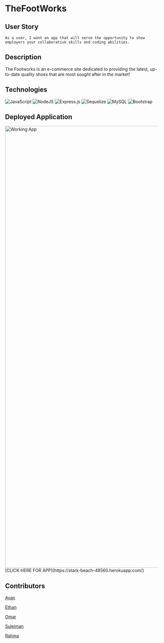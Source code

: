 # TheFootWorks

## User Story

`As a user, I want an app that will serve the opportunity to show employers your collaborative skills and coding abilities.`

## Description

The Footworks is an e-commerce site dedicated to providing the latest, up-to-date quality shoes that are most sought after in the market!

## Technologies

![JavaScript](https://img.shields.io/badge/javascript-%23323330.svg?style=for-the-badge&logo=javascript&logoColor=%23F7DF1E)
![NodeJS](https://img.shields.io/badge/node.js-6DA55F?style=for-the-badge&logo=node.js&logoColor=white)
![Express.js](https://img.shields.io/badge/express.js-%23404d59.svg?style=for-the-badge&logo=express&logoColor=%2361DAFB)
![Sequelize](https://img.shields.io/badge/Sequelize-52B0E7?style=for-the-badge&logo=Sequelize&logoColor=white)
![MySQL](https://img.shields.io/badge/mysql-%2300f.svg?style=for-the-badge&logo=mysql&logoColor=white)
![Bootstrap](https://img.shields.io/badge/bootstrap-%23563D7C.svg?style=for-the-badge&logo=bootstrap&logoColor=white)

## Deployed Application
<img width="1440" alt="Working App" src="https://user-images.githubusercontent.com/108099259/196418882-263806f7-31f5-4b7d-bd80-f3697a1f6d3a.png">
[CLICK HERE FOR APP](https://stark-beach-48560.herokuapp.com/)

## Contributors
[Ayan](https://github.com/ayaneey)

[Ethan](https://github.com/EthanDMello)

[Omar](https://github.com/omar20222222)

[Suleiman](https://github.com/SuleRas)

[Rahma](https://github.com/RahmaBilal)
